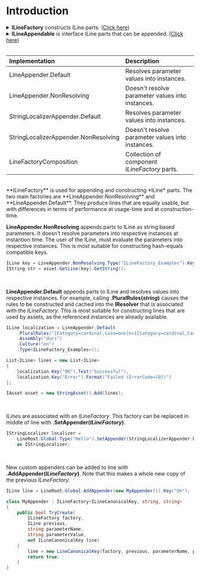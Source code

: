# Introduction
<details>
  <summary><b>ILineFactory</b> constructs ILine parts. (<u>Click here</u>)</summary>

```csharp
/// <summary>
/// Line factory can append new parts to <see cref="ILine"/>s. 
/// Appended parts are typically immutable, and form a linked list or a trie.
/// </summary>
public interface ILineFactory
{
}

/// <summary>
/// Policy for <see cref="ILineFactoryCollection"/>.
/// </summary>
public enum LineFactoryAddPolicy
{
    /// <summary>
    /// If appender with same key exists, throw <see cref="InvalidOperationException"/>.
    /// </summary>
    ThrowIfExists,

    /// <summary>
    /// If appender with same key exists, overwrite the previous appender.
    /// </summary>
    OverwriteIfExists,

    /// <summary>
    /// If appender with same key exists, ignore the new appender. Don't throw.
    /// </summary>
    IgnoreIfExists
}

/// <summary>
/// Collection of line factories
/// </summary>
public interface ILineFactoryCollection
{
    /// <summary>
    /// Add line factory to collection.
    /// </summary>
    /// <param name="lineFactory"></param>
    /// <param name="policy"></param>
    ILineFactoryCollection Add(ILineFactory lineFactory, LineFactoryAddPolicy policy = LineFactoryAddPolicy.ThrowIfExists);
}

/// <summary>
/// Enumerable of line factory's component factories.
/// </summary>
public interface ILineFactoryEnumerable : IEnumerable<ILineFactory>
{
}

/// <summary>
/// Zero argument line factory.
/// </summary>
/// <typeparam name="Intf">the interface type of the line part that can be appended </typeparam>
public interface ILineFactory<Intf> : ILineFactory where Intf : ILine
{
    /// <summary>
    /// Append new <see cref="ILine"/> to <paramref name="previous"/>.
    /// </summary>
    /// <param name="factory"></param>
    /// <param name="previous"></param>
    /// <param name="line">create output</param>
    /// <returns>true if part was created</returns>
    /// <exception cref="LineException">If append failed due to unexpected reasons</exception>
    bool TryCreate(ILineFactory factory, ILine previous, out Intf line);
}

/// <summary>
/// One argument line part factory.
/// </summary>
/// <typeparam name="Intf">the part type</typeparam>
/// <typeparam name="A0"></typeparam>
public interface ILineFactory<Intf, A0> : ILineFactory where Intf : ILine
{
    /// <summary>
    /// Append new <see cref="ILine"/> to <paramref name="previous"/>.
    /// </summary>
    /// <param name="factory"></param>
    /// <param name="previous"></param>
    /// <param name="a0"></param>
    /// <param name="line">create output</param>
    /// <returns>true if part was created</returns>
    /// <exception cref="LineException">If append failed due to unexpected reason</exception>
    bool TryCreate(ILineFactory factory, ILine previous, A0 a0, out Intf line);
}

/// <summary>
/// Two argument line part factory.
/// </summary>
/// <typeparam name="Intf">the part type</typeparam>
/// <typeparam name="A0"></typeparam>
/// <typeparam name="A1"></typeparam>
public interface ILineFactory<Intf, A0, A1> : ILineFactory where Intf : ILine
{
    /// <summary>
    /// Append new <see cref="ILine"/> to <paramref name="previous"/>.
    /// </summary>
    /// <param name="factory"></param>
    /// <param name="previous"></param>
    /// <param name="a0"></param>
    /// <param name="a1"></param>
    /// <param name="line">create output</param>
    /// <returns>true if part was created</returns>
    /// <exception cref="LineException">If append failed due to unexpected reason</exception>
    bool TryCreate(ILineFactory factory, ILine previous, A0 a0, A1 a1, out Intf line);
}

/// <summary>
/// Three argument line part factory.
/// </summary>
/// <typeparam name="Intf">the part type</typeparam>
/// <typeparam name="A0"></typeparam>
/// <typeparam name="A1"></typeparam>
/// <typeparam name="A2"></typeparam>
public interface ILineFactory<Intf, A0, A1, A2> : ILineFactory where Intf : ILine
{
    /// <summary>
    /// Append new <see cref="ILine"/> to <paramref name="previous"/>.
    /// </summary>
    /// <param name="factory"></param>
    /// <param name="previous"></param>
    /// <param name="a0"></param>
    /// <param name="a1"></param>
    /// <param name="a2"></param>
    /// <param name="line">create output</param>
    /// <returns>true if part was created</returns>
    /// <exception cref="LineException">If append failed due to unexpected reason</exception>
    bool TryCreate(ILineFactory factory, ILine previous, A0 a0, A1 a1, A2 a2, out Intf line);
}

/// <summary>
/// Adapts to different <see cref="ILineFactory"/> types.
/// </summary>
public interface ILineFactoryCastable : ILineFactory
{
    /// <summary>
    /// Get factory for part type <typeparamref name="Intf"/>.
    /// </summary>
    /// <typeparam name="Intf"></typeparam>
    /// <returns>factory or null</returns>
    ILineFactory<Intf> Cast<Intf>() where Intf : ILine;

    /// <summary>
    /// Get factory for part type <typeparamref name="Intf"/>.
    /// </summary>
    /// <typeparam name="Intf"></typeparam>
    /// <typeparam name="A0">argument 0 type</typeparam>
    /// <returns>factory or null</returns>
    ILineFactory<Intf, A0> Cast<Intf, A0>() where Intf : ILine;

    /// <summary>
    /// Get factory for part type <typeparamref name="Intf"/>.
    /// </summary>
    /// <typeparam name="Intf"></typeparam>
    /// <typeparam name="A0">argument 0 type</typeparam>
    /// <typeparam name="A1">argument 1 type</typeparam>
    /// <returns>factory or null</returns>
    ILineFactory<Intf, A0, A1> Cast<Intf, A0, A1>() where Intf : ILine;

    /// <summary>
    /// Get factory for part type <typeparamref name="Intf"/>.
    /// </summary>
    /// <typeparam name="Intf"></typeparam>
    /// <typeparam name="A0">argument 0 type</typeparam>
    /// <typeparam name="A1">argument 1 type</typeparam>
    /// <typeparam name="A2">argument 2 type</typeparam>
    /// <returns>factory or null</returns>
    ILineFactory<Intf, A0, A1, A2> Cast<Intf, A0, A1, A2>() where Intf : ILine;
}

/// <summary>
/// Appender can append new <see cref="ILine"/>s.
/// </summary>
public interface ILineFactoryByArgument : ILineFactory
{
    /// <summary>
    /// Create line (part) with <paramref name="arguments"/>.
    /// </summary>
    /// <param name="factory"></param>
    /// <param name="previous"></param>
    /// <param name="arguments">Line construction arguments</param>
    /// <param name="line">create output</param>
    /// <returns>true if part was created</returns>
    /// <exception cref="LineException">If append failed due to unexpected reason</exception>
    bool TryCreate(ILineFactory factory, ILine previous, ILineArgument arguments, out ILine line);
}

/// <summary>
/// Line factory that has an assigned resolver.
/// </summary>
public interface ILineFactoryResolver : ILineFactory
{
    /// <summary>
    /// (optional) Type and parameter resolver
    /// </summary>
    IResolver Resolver { get; set; }
}

/// <summary>
/// Line factory that has parameter infos assigned
/// </summary>
public interface ILineFactoryParameterInfos : ILineFactory
{
    /// <summary>
    /// (optional) Associated parameter infos.
    /// </summary>
    IParameterInfos ParameterInfos { get; set; }
}
```
</details>
<details>
  <summary><b>ILineAppendable</b> is interface ILine parts that can be appended. (<u>Click here</u>)</summary>

```csharp
/// <summary>
/// A line where new <see cref="ILine"/> can be appended.
/// </summary>
public interface ILineAppendable : ILine
{
    /// <summary>
    /// (Optional) part constructor. If null, the caller should follow to <see cref="ILinePart.PreviousPart"/> for appender.
    /// </summary>
    ILineFactory Appender { get; set; }
}
```
</details>
<br />

| Implementation | Description |
|:-------|:-------|
| LineAppender.Default | Resolves parameter values into instances. |
| LineAppender.NonResolving | Doesn't resolve parameter values into instances. |
| StringLocalizerAppender.Default | Resolves parameter values into instances. |
| StringLocalizerAppender.NonResolving | Doesn't resolve parameter values into instances. |
| LineFactoryComposition | Collection of component *ILineFactory* parts. |

<br/>
**ILineFactory** is used for appending and constructing *ILine* parts.
The two main factories are **LineAppender.NonResolving** and **LineAppender.Default**. 
They produce lines that are equally usable, but with differences in terms of performance at 
usage-time and at construction-time.
<br/>

**LineAppender.NonResolving** appends parts to ILine as string based parameters. 
It doesn't resolve parameters into respective instances at instantion time.
The user of the ILine, must evaluate the parameters into respective instances.
This is most suitable for constructing hash-equals compatible keys. 

```csharp
ILine key = LineAppender.NonResolving.Type("ILineFactory_Examples").Key("Hello");
IString str = asset.GetLine(key).GetString();
```
<br/>

**LineAppender.Default** appends parts to ILine and resolves values into respective instances.
For example, calling <b>.PluralRules(<i>string</i>)</b> causes the rules to be constructed and cached into the **IResolver** 
that is associated with the *ILineFactory*. This is most suitable for constructing lines that are used
by assets, as the referenced instances are already available.

```csharp
ILine localization = LineAppender.Default
    .PluralRules("[Category=cardinal,Case=one]n=1[Category=cardinal,Case=other]true")
    .Assembly("docs")
    .Culture("en")
    .Type<ILineFactory_Examples>();

List<ILine> lines = new List<ILine>
{
    localization.Key("OK").Text("Successful"),
    localization.Key("Error").Format("Failed (ErrorCode={0})")
};

IAsset asset = new StringAsset().Add(lines);
```
<br/>

*ILine*s are associated with an *ILineFactory*. This factory can be replaced in middle of line with <b>.SetAppender(<i>ILineFactory</i>)</b>.

```csharp
IStringLocalizer localizer = 
    LineRoot.Global.Type("Hello").SetAppender(StringLocalizerAppender.Default).Key("Ok") 
    as IStringLocalizer;
```
<br/>

New custom appenders can be added to line with <b>.AddAppender(<i>ILineFactory</i>)</b>. Note that this makes a whole new copy of the previous *ILineFactory*.

```csharp
ILine line = LineRoot.Global.AddAppender(new MyAppender()).Key("Ok");
```

```csharp
class MyAppender : ILineFactory<ILineCanonicalKey, string, string>
{
    public bool TryCreate(
        ILineFactory factory, 
        ILine previous, 
        string parameterName, 
        string parameterValue, 
        out ILineCanonicalKey line)
    {
        line = new LineCanonicalKey(factory, previous, parameterName, parameterValue);
        return true;
    }
}
```

